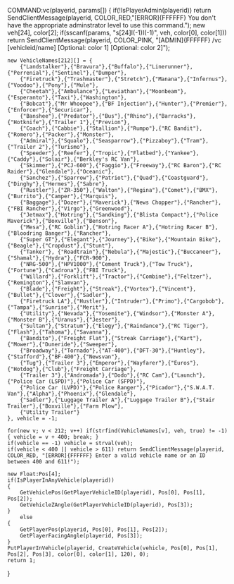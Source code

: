 COMMAND:vc(playerid, params[])
{
	if(!IsPlayerAdmin(playerid)) return SendClientMessage(playerid, COLOR_RED,"[ERROR]{FFFFFF} You don't have the appropriate adminstrator level to use this command.");
	new veh[24], color[2];
	if(sscanf(params, "s[24]I(-1)I(-1)", veh, color[0], color[1])) return SendClientMessage(playerid, COLOR_PINK, "[ADMIN]{FFFFFF} /vc [vehicleid/name] [Optional: color 1] [Optional: color 2]");

	new VehicleNames[212][] = {
		{"Landstalker"},{"Bravura"},{"Buffalo"},{"Linerunner"},{"Perrenial"},{"Sentinel"},{"Dumper"},
		{"Firetruck"},{"Trashmaster"},{"Stretch"},{"Manana"},{"Infernus"},{"Voodoo"},{"Pony"},{"Mule"},
		{"Cheetah"},{"Ambulance"},{"Leviathan"},{"Moonbeam"},{"Esperanto"},{"Taxi"},{"Washington"},
		{"Bobcat"},{"Mr Whoopee"},{"BF Injection"},{"Hunter"},{"Premier"},{"Enforcer"},{"Securicar"},
		{"Banshee"},{"Predator"},{"Bus"},{"Rhino"},{"Barracks"},{"Hotknife"},{"Trailer 1"},{"Previon"},
		{"Coach"},{"Cabbie"},{"Stallion"},{"Rumpo"},{"RC Bandit"},{"Romero"},{"Packer"},{"Monster"},
		{"Admiral"},{"Squalo"},{"Seasparrow"},{"Pizzaboy"},{"Tram"},{"Trailer 2"},{"Turismo"},
		{"Speeder"},{"Reefer"},{"Tropic"},{"Flatbed"},{"Yankee"},{"Caddy"},{"Solair"},{"Berkley's RC Van"},
		{"Skimmer"},{"PCJ-600"},{"Faggio"},{"Freeway"},{"RC Baron"},{"RC Raider"},{"Glendale"},{"Oceanic"},
		{"Sanchez"},{"Sparrow"},{"Patriot"},{"Quad"},{"Coastguard"},{"Dinghy"},{"Hermes"},{"Sabre"},
		{"Rustler"},{"ZR-350"},{"Walton"},{"Regina"},{"Comet"},{"BMX"},{"Burrito"},{"Camper"},{"Marquis"},
		{"Baggage"},{"Dozer"},{"Maverick"},{"News Chopper"},{"Rancher"},{"FBI Rancher"},{"Virgo"},{"Greenwood"},
		{"Jetmax"},{"Hotring"},{"Sandking"},{"Blista Compact"},{"Police Maverick"},{"Boxville"},{"Benson"},
		{"Mesa"},{"RC Goblin"},{"Hotring Racer A"},{"Hotring Racer B"},{"Bloodring Banger"},{"Rancher"},
		{"Super GT"},{"Elegant"},{"Journey"},{"Bike"},{"Mountain Bike"},{"Beagle"},{"Cropdust"},{"Stunt"},
		{"Tanker"}, {"Roadtrain"},{"Nebula"},{"Majestic"},{"Buccaneer"},{"Shamal"},{"Hydra"},{"FCR-900"},
		{"NRG-500"},{"HPV1000"},{"Cement Truck"},{"Tow Truck"},{"Fortune"},{"Cadrona"},{"FBI Truck"},
		{"Willard"},{"Forklift"},{"Tractor"},{"Combine"},{"Feltzer"},{"Remington"},{"Slamvan"},
		{"Blade"},{"Freight"},{"Streak"},{"Vortex"},{"Vincent"},{"Bullet"},{"Clover"},{"Sadler"},
		{"Firetruck LA"},{"Hustler"},{"Intruder"},{"Primo"},{"Cargobob"},{"Tampa"},{"Sunrise"},{"Merit"},
		{"Utility"},{"Nevada"},{"Yosemite"},{"Windsor"},{"Monster A"},{"Monster B"},{"Uranus"},{"Jester"},
		{"Sultan"},{"Stratum"},{"Elegy"},{"Raindance"},{"RC Tiger"},{"Flash"},{"Tahoma"},{"Savanna"},
		{"Bandito"},{"Freight Flat"},{"Streak Carriage"},{"Kart"},{"Mower"},{"Duneride"},{"Sweeper"},
		{"Broadway"},{"Tornado"},{"AT-400"},{"DFT-30"},{"Huntley"},{"Stafford"},{"BF-400"},{"Newsvan"},
		{"Tug"},{"Trailer 3"},{"Emperor"},{"Wayfarer"},{"Euros"},{"Hotdog"},{"Club"},{"Freight Carriage"},
		{"Trailer 3"},{"Andromada"},{"Dodo"},{"RC Cam"},{"Launch"},{"Police Car (LSPD)"},{"Police Car (SFPD)"},
		{"Police Car (LVPD)"},{"Police Ranger"},{"Picador"},{"S.W.A.T. Van"},{"Alpha"},{"Phoenix"},{"Glendale"},
		{"Sadler"},{"Luggage Trailer A"},{"Luggage Trailer B"},{"Stair Trailer"},{"Boxville"},{"Farm Plow"},
		{"Utility Trailer"}
	}, vehicle = -1;

	for(new v; v < 212; v++) if(strfind(VehicleNames[v], veh, true) != -1) { vehicle = v + 400; break; }
	if(vehicle == -1) vehicle = strval(veh);
	if(vehicle < 400 || vehicle > 611) return SendClientMessage(playerid, COLOR_RED, "[ERROR]{FFFFFF} Enter a valid vehicle name or an ID between 400 and 611!");

	new Float:Pos[4];
	if(IsPlayerInAnyVehicle(playerid))
	{
		GetVehiclePos(GetPlayerVehicleID(playerid), Pos[0], Pos[1], Pos[2]);
		GetVehicleZAngle(GetPlayerVehicleID(playerid), Pos[3]);
	}
	    else
	{
	    GetPlayerPos(playerid, Pos[0], Pos[1], Pos[2]);
	    GetPlayerFacingAngle(playerid, Pos[3]);
	}
	PutPlayerInVehicle(playerid, CreateVehicle(vehicle, Pos[0], Pos[1], Pos[2], Pos[3], color[0], color[1], 120), 0);
	return 1;
}
